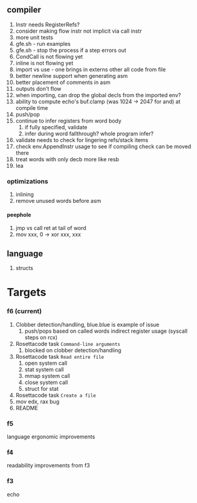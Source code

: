## compiler

1. Instr needs RegisterRefs?
1. consider making flow instr not implicit via call instr
1. more unit tests
1. gfe.sh - run examples
1. gfe.sh - stop the process if a step errors out
1. CondCall is not flowing yet
1. inline is not flowing yet
1. import vs use - one brings in externs other all code from file
1. better newline support when generating asm
1. better placement of comments in asm
1. outputs don't flow
1. when importing, can drop the global decls from the imported env?
1. ability to compute echo's buf.clamp (was 1024 -> 2047 for and) at compile time
1. push/pop
1. continue to infer registers from word body
   1. if fully specified, validate
   1. infer during word fallthrough? whole program infer?
1. validate needs to check for lingering refs/stack items
1. check env.AppendInstr usage to see if compiling check can be moved there
1. treat words with only decb more like resb
1. lea

### optimizations

1. inlining
1. remove unused words before asm

#### peephole

1. jmp vs call ret at tail of word
1. mov xxx, 0 -> xor xxx, xxx

## language

1. structs

# Targets

### f6 (current)

1. Clobber detection/handling, blue.blue is example of issue
   1. push/pops based on called words indirect register usage (syscall steps on rcx)
1. Rosettacode task `Command-line arguments`
   1. blocked on clobber detection/handling
1. Rosettacode task `Read entire file`
   1. open system call
   1. stat system call
   1. mmap system call
   1. close system call
   1. struct for stat
1. Rosettacode task `Create a file`
1. mov edx, rax bug
1. README

### f5

language ergonomic improvements

### f4

readability improvements from f3

### f3

echo
